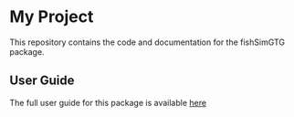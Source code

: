# My Project

This repository contains the code and documentation for the fishSimGTG package.

## User Guide

The full user guide for this package is available [here](https://vhenriquezt.github.io/fishSimGTG/docs/_book/index.html)
